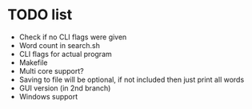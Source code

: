 # TODO list

- Check if no CLI flags were given
- Word count in search.sh
- CLI flags for actual program
- Makefile
- Multi core support?
- Saving to file will be optional, if not included then just print all words
- GUI version (in 2nd branch)
- Windows support
